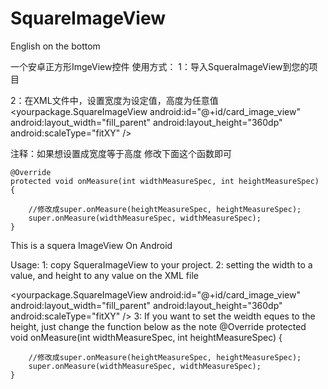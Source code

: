 # SquareImageView

English on the bottom

一个安卓正方形ImgeView控件
使用方式：
1：导入SqueraImageView到您的项目

2：在XML文件中，设置宽度为设定值，高度为任意值
 <yourpackage.SquareImageView
            android:id="@+id/card_image_view"
            android:layout_width="fill_parent"
            android:layout_height="360dp"
            android:scaleType="fitXY" />
            
注释：如果想设置成宽度等于高度
修改下面这个函数即可

    @Override
    protected void onMeasure(int widthMeasureSpec, int heightMeasureSpec) {
    
        //修改成super.onMeasure(heightMeasureSpec, heightMeasureSpec);
        super.onMeasure(widthMeasureSpec, widthMeasureSpec);
    }
This is a squera ImageView On Android

Usage:
1: copy SqueraImageView to your project.
2: setting the width to a value, and height to any value on the XML file

  <yourpackage.SquareImageView
            android:id="@+id/card_image_view"
            android:layout_width="fill_parent"
            android:layout_height="360dp"
            android:scaleType="fitXY" />
  3: If you want to set the weidth eques to the height, just change the function below as the note
    @Override
    protected void onMeasure(int widthMeasureSpec, int heightMeasureSpec) {
    
        //修改成super.onMeasure(heightMeasureSpec, heightMeasureSpec);
        super.onMeasure(widthMeasureSpec, widthMeasureSpec);
    }

